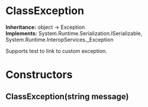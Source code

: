 # ClassException

**Inheritance:** object → Exception  
**Implements:** System.Runtime.Serialization.ISerializable, System.Runtime.InteropServices._Exception  
  
Supports test to link to custom exception.

# Constructors

##  ClassException(string message)

